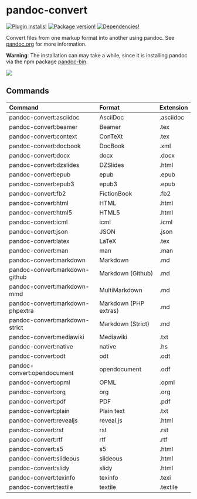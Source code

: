 # pandoc-convert

[![Plugin installs!](https://img.shields.io/apm/dm/pandoc-convert.svg?style=flat-square)](https://atom.io/packages/pandoc-convert)
[![Package version!](https://img.shields.io/apm/v/pandoc-convert.svg?style=flat-square)](https://atom.io/packages/pandoc-convert)
[![Dependencies!](https://img.shields.io/david/josa42/atom-pandoc-convert.svg?style=flat-square)](https://david-dm.org/josa42/atom-pandoc-convert)

Convert files from one markup format into another using pandoc. See
[pandoc.org](http://pandoc.org/) for more information.

**Warning**: The installation can may take a while, since it is installing pandoc
via the npm package [pandoc-bin](https://www.npmjs.com/package/pandoc-bin).

![](https://raw.githubusercontent.com/josa42/atom-pandoc-convert/master/screenshot.gif)

## Commands

| Command                          | Format                | Extension |
|:---------------------------------|:----------------------|:----------|
| pandoc-convert:asciidoc          | AsciiDoc              | .asciidoc |
| pandoc-convert:beamer            | Beamer                | .tex      |
| pandoc-convert:context           | ConTeXt               | .tex      |
| pandoc-convert:docbook           | DocBook               | .xml      |
| pandoc-convert:docx              | docx                  | .docx     |
| pandoc-convert:dzslides          | DZSlides              | .html     |
| pandoc-convert:epub              | epub                  | .epub     |
| pandoc-convert:epub3             | epub3                 | .epub     |
| pandoc-convert:fb2               | FictionBook           | .fb2      |
| pandoc-convert:html              | HTML                  | .html     |
| pandoc-convert:html5             | HTML5                 | .html     |
| pandoc-convert:icml              | icml                  | .icml     |
| pandoc-convert:json              | JSON                  | .json     |
| pandoc-convert:latex             | LaTeX                 | .tex      |
| pandoc-convert:man               | man                   | .man      |
| pandoc-convert:markdown          | Markdown              | .md       |
| pandoc-convert:markdown-github   | Markdown (Github)     | .md       |
| pandoc-convert:markdown-mmd      | MultiMarkdown         | .md       |
| pandoc-convert:markdown-phpextra | Markdown (PHP extras) | .md       |
| pandoc-convert:markdown-strict   | Markdown (Strict)     | .md       |
| pandoc-convert:mediawiki         | Mediawiki             | .txt      |
| pandoc-convert:native            | native                | .hs       |
| pandoc-convert:odt               | odt                   | .odt      |
| pandoc-convert:opendocument      | opendocument          | .odf      |
| pandoc-convert:opml              | OPML                  | .opml     |
| pandoc-convert:org               | org                   | .org      |
| pandoc-convert:pdf               | PDF                   | .pdf      |
| pandoc-convert:plain             | Plain text            | .txt      |
| pandoc-convert:revealjs          | reveal.js             | .html     |
| pandoc-convert:rst               | rst                   | .rst      |
| pandoc-convert:rtf               | rtf                   | .rtf      |
| pandoc-convert:s5                | s5                    | .html     |
| pandoc-convert:slideous          | slideous              | .html     |
| pandoc-convert:slidy             | slidy                 | .html     |
| pandoc-convert:texinfo           | texinfo               | .texi     |
| pandoc-convert:textile           | textile               | .textile  |
